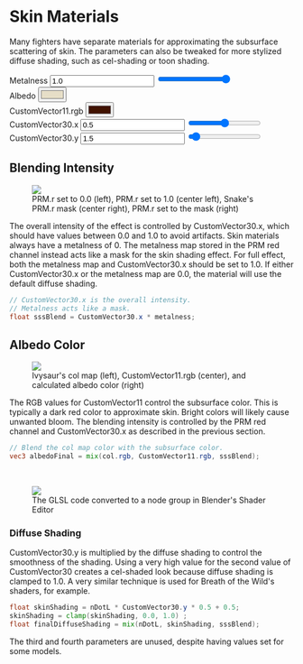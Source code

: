 ---
---
# Skin Materials
Many fighters have separate materials for approximating the subsurface scattering of skin.
The parameters can also be tweaked for more stylized diffuse shading, such as cel-shading or toon shading.

<style>
    #imgCanvas {
        width: 100%;
    }
</style>

<div class="container">
    <div class="row">
        <div class="col-md-5 my-auto">
            <canvas id="imgCanvas"></canvas>
        </div>
        <div class="col my-auto">
            <form>
                <div class="form-group row justify-content-end">
                    <label for="metalness" class="col-md-5 col-lg-4 col-form-label">Metalness</label>
                    <input type="text" value="1.0" name="metalness" id="metalnessText" class="col-md-2">
                    <input type="range" value="1.0" min="0.0" max="1.0" step="0.001" name="metalness" id="metalness"
                        class="col">
                </div>
                <div class="form-group row justify-content-end">
                    <label for="albedo" class="col-md-5 col-lg-4 col-form-label">Albedo</label>
                    <input type="color" name="albedo" id="albedo" value="#E6DEC7" class="col-md-2">
                    <div class="col"></div>
                </div>
                <div class="form-group row justify-content-end">
                    <label for="customVector11" class="col-md-5 col-lg-4 col-form-label">CustomVector11.rgb</label>
                    <input type="color" name="customVector11" id="customVector11" value="#401200" class="col-md-2">
                    <div class="col"></div>
                </div>
                <div class="form-group row justify-content-end">
                    <label for="customVector30x" class="col-md-5 col-lg-4 col-form-label">CustomVector30.x</label>
                    <input type="text" value="0.5" name="customVector30x" id="customVector30xText"
                        class="col-md-2">
                    <input type="range" value="0.5" min="0.0" max="1.0" step="0.001" name="customVector30x"
                        id="customVector30x" class="col">
                </div>
                <div class="form-group row justify-content-end">
                    <label for="customVector30y" class="col-md-5 col-lg-4 col-form-label">CustomVector30.y</label>
                    <input type="text" value="1.5" name="customVector30y" id="customVector30yText"
                        class="col-md-2">
                    <input type="range" value="1.5" min="0.0" max="30.0" step="0.01" name="customVector30y"
                        id="customVector30y" class="col">
                </div>
            </form>
        </div>
    </div>
</div>

## Blending Intensity 
<figure class="figure">
    <img src="{{ "/assets/images/prm/snake_comparison.jpg" | relative_url }}" height="auto" width="auto">
    <figcaption class="figure-caption text-center">PRM.r set to 0.0 (left), PRM.r set to 1.0 (center left), Snake's PRM.r mask (center right), PRM.r set to the mask (right)</figcaption>
</figure>
The overall intensity of the effect is controlled by CustomVector30.x, which should have values between 0.0 and 1.0 to avoid artifacts. 
Skin materials always have a metalness of 0. The metalness map stored in the PRM red channel instead acts like a mask for the skin shading effect.
For full effect, both the metalness map and CustomVector30.x should be set to 1.0. 
If either CustomVector30.x or the metalness map are 0.0, the material will use the default diffuse shading.

```glsl
// CustomVector30.x is the overall intensity.
// Metalness acts like a mask.
float sssBlend = CustomVector30.x * metalness;
```

## Albedo Color
<figure class="figure">
    <img src="{{ "/assets/images/albedo/ivysaur_albedo.jpg" | relative_url }}" height="auto" width="auto">
    <figcaption class="figure-caption text-center">Ivysaur's col map (left), CustomVector11.rgb (center), and calculated albedo color (right)</figcaption>
</figure>
The RGB values for CustomVector11 control the subsurface color. This is typically a dark red color to approximate skin. Bright colors will likely cause unwanted bloom. 
The blending intensity is controlled by the PRM red channel and CustomVector30.x as described in the previous section.  

```glsl
// Blend the col map color with the subsurface color.
vec3 albedoFinal = mix(col.rgb, CustomVector11.rgb, sssBlend);
```
<br>
<figure class="figure">
    <img src="{{ "/assets/images/blender_nodes/sss_albedo.png" | relative_url }}" height="auto" width="auto">
    <figcaption class="figure-caption text-center">The GLSL code converted to a node group in Blender's Shader Editor</figcaption>
</figure>

### Diffuse Shading
CustomVector30.y is multiplied by the diffuse shading to control the smoothness of the shading.
Using a very high value for the second value of CustomVector30 creates a cel-shaded look because diffuse shading is clamped to 1.0.
A very similar technique is used for Breath of the Wild's shaders, for example.

```glsl
float skinShading = nDotL * CustomVector30.y * 0.5 + 0.5;
skinShading = clamp(skinShading, 0.0, 1.0) ;
float finalDiffuseShading = mix(nDotL, skinShading, sssBlend);
```

The third and fourth parameters are unused, despite having values set for some models.

<script type="module">
    import { SssDemo } from "./assets/javascript/skin_materials.js";
    import * as DataBinding from "./assets/javascript/databinding.js";

    const imgCanvas = document.getElementById("imgCanvas");

    const albedo = document.getElementById("albedo");

    const customVector11 = document.getElementById("customVector11");

    const metalness = document.getElementById("metalness");
    const metalnessText = document.getElementById("metalnessText");

    const customVector30x = document.getElementById("customVector30x");
    const customVector30xText = document.getElementById("customVector30xText");

    const customVector30y = document.getElementById("customVector30y");
    const customVector30yText = document.getElementById("customVector30yText");

    const getRangeValue = function (range) { return parseFloat(range.value); };

    const demo = new SssDemo(window, imgCanvas,
        albedo.value,
        customVector11.value,
        getRangeValue(customVector30x),
        getRangeValue(customVector30y),
        getRangeValue(metalness));

    DataBinding.oneWayBindColor(albedo, demo.updateAlbedo.bind(demo));
    DataBinding.oneWayBindColor(customVector11, demo.updateCustomVector11.bind(demo));

    DataBinding.oneWayBindFloat(metalness, metalnessText, demo.updateMetalness.bind(demo));
    DataBinding.oneWayBindFloat(customVector30x, customVector30xText, demo.updateCustomVector30x.bind(demo));
    DataBinding.oneWayBindFloat(customVector30y, customVector30yText, demo.updateCustomVector30y.bind(demo));
</script>